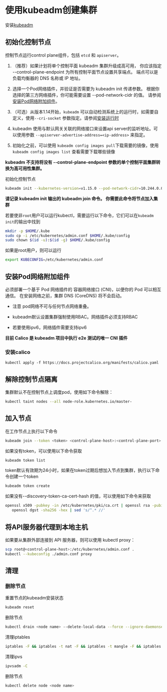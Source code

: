 # 使用kubeadm创建集群

安装[kubeadm](installation.md)

## 初始化控制节点

控制节点运行control plane组件，包括 `etcd` 和 `apiserver`。

1. （推荐）如果计划将单个控制平面 kubeadm 集群升级成高可用， 你应该指定 --control-plane-endpoint 为所有控制平面节点设置共享端点。 端点可以是负载均衡器的 DNS 名称或 IP 地址。

2. 选择一个Pod网络插件，并验证是否需要为 kubeadm init 传递参数。 根据你选择的第三方网络插件，你可能需要设置 --pod-network-cidr 的值。 请参阅 [安装Pod网络附加组件](##安装Pod网络附加组件)。

3. （可选）从版本1.14开始，`kubeadm` 可以自动检测系统上的运行时，如需要自定义，使用`--cri-socket` 参数指定。请参阅[安装运行时](installation.md)

4. kubeadm 使用与默认网关关联的网络接口来设置api server的监听地址。可以使用参数 `--apiserver-advertise-address=<ip-address>` 来指定。

5. 初始化之前，可以使用 `kubeadm config images pull`下载需要的镜像，使用 `kubeadm config images list` 查看需要下载哪些镜像

**kubeadm 不支持将没有 --control-plane-endpoint 参数的单个控制平面集群转换为高可用性集群。**

初始化控制节点

```bash
kubeadm init --kubernetes-version=v1.15.0 --pod-network-cidr=10.244.0.0/16 --apiserver-advertise-address=192.168.100.2
```

**请记录 kubeadm init 输出的 kubeadm join 命令。 你需要此命令将节点加入集群**

若要使非`root`用户可以运行kubectl，需要运行以下命令，它们可以在`kubeadm init`的输出中找到

```bash
mkdir -p $HOME/.kube
sudo cp -i /etc/kubernetes/admin.conf $HOME/.kube/config
sudo chown $(id -u):$(id -g) $HOME/.kube/config
```

如果是root用户，则可以运行

```bash
export KUBECONFIG=/etc/kubernetes/admin.conf
```

## 安装Pod网络附加组件

必须部署一个基于 Pod 网络插件的 容器网络接口 (CNI)，以便你的 Pod 可以相互通信。 在安装网络之前，集群 DNS (CoreDNS) 将不会启动。

- 注意 pod网络不可与任何节点网络重叠。

- kubeadm默认设置集群强制使用RBAC。网络插件必须支持RBAC

- 若要使用ipv6，网络插件需要支持ipv6

**目前 Calico 是 kubeadm 项目中执行 e2e 测试的唯一 CNI 插件**

### 安装calico

```
kubectl apply -f https://docs.projectcalico.org/manifests/calico.yaml
```

## 解除控制节点隔离

集群默认不在控制节点上调度pod，使用如下命令解除：

``` bash
kubectl taint nodes --all node-role.kubernetes.io/master-
```

## 加入节点

在工作节点上执行以下命令

```bash
kubeadm join --token <token> <control-plane-host>:<control-plane-port> --discovery-token-ca-cert-hash sha256:<hash>
```

如果没有token，可以使用以下命令获取

```bash
kubeadm token list
```

token默认有效期为24小时，如果在token过期后想加入节点到集群，执行以下命令创建一个token

```bash
kubeadm token create
```

如果没有--discovery-token-ca-cert-hash 的值，可以使用如下命令来获取

```bash
openssl x509 -pubkey -in /etc/kubernetes/pki/ca.crt | openssl rsa -pubin -outform der 2>/dev/null | \
   openssl dgst -sha256 -hex | sed 's/^.* //'
```

## 将API服务器代理到本地主机

如果要从集群外部连接到 API 服务器，则可以使用 kubectl proxy：

```bash
scp root@<control-plane-host>:/etc/kubernetes/admin.conf .
kubectl --kubeconfig ./admin.conf proxy
```

## 清理

### 删除节点

重置节点的kubeadm安装状态

```bash
kubeadm reset
```

删除节点

```bash
kubectl drain <node name> --delete-local-data --force --ignore-daemonsets
```

清理iptables

```bash
iptables -F && iptables -t nat -F && iptables -t mangle -F && iptables -X
```

清理ipvs

```bash
ipvsadm -C
```

删除节点

```bash
kubectl delete node <node name>
```